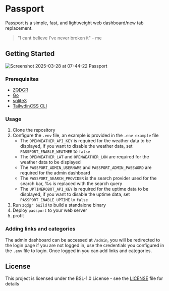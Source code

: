 # Passport

Passport is a simple, fast, and lightweight web dashboard/new tab replacement.

> "I cant believe I've never broken it" - me

## Getting Started

![Screenshot 2025-03-28 at 07-44-22 Passport](https://github.com/user-attachments/assets/d31b0694-3445-46f8-af01-158703e44b4c)

### Prerequisites

- [ZQDGR](https://github.com/juls0730/zqdgr)
- [Go](https://go.dev/doc/install)
- [sqlite3](https://www.sqlite.org/download.html)
- [TailwdinCSS CLI](https://github.com/tailwindlabs/tailwindcss/releases/latest)

### Usage

1. Clone the repository
2. Configure the `.env` file, an example is provided in the `.env example` file
   - The `OPENWEATHER_API_KEY` is required for the weather data to be displayed, if you want to disable the weather data, set `PASSPORT_ENABLE_WEATHER` to `false`
   - The `OPENWEATHER_LAT` and `OPENWEATHER_LON` are required for the weather data to be displayed
   - The `PASSPORT_ADMIN_USERNAME` and `PASSPORT_ADMIN_PASSWORD` are required for the admin dashboard
   - The `PASSPORT_SEARCH_PROVIDER` is the search provider used for the search bar, %s is replaced with the search query
   - The `UPTIMEROBOT_API_KEY` is required for the uptime data to be displayed, if you want to disable the uptime data, set `PASSPORT_ENABLE_UPTIME` to `false`
3. Run `zqdgr build` to build a standalone binary
4. Deploy `passport` to your web server
5. profit

### Adding links and categories

The admin dashboard can be accessed at `/admin`, you will be redirected to the login page if you are not logged in, use the credentials you configured in the `.env` file to login. Once logged in you can add links and categories.

## License

This project is licensed under the BSL-1.0 License - see the [LICENSE](LICENSE) file for details
